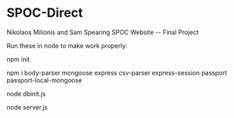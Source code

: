 # SPOC-Direct
Nikolaos Milionis and Sam Spearing
SPOC Website -- Final Project


Run these in node to make work properly:



npm init

npm i body-parser mongoose express csv-parser express-session passport passport-local-mongoose

node dbinit.js

node server.js

